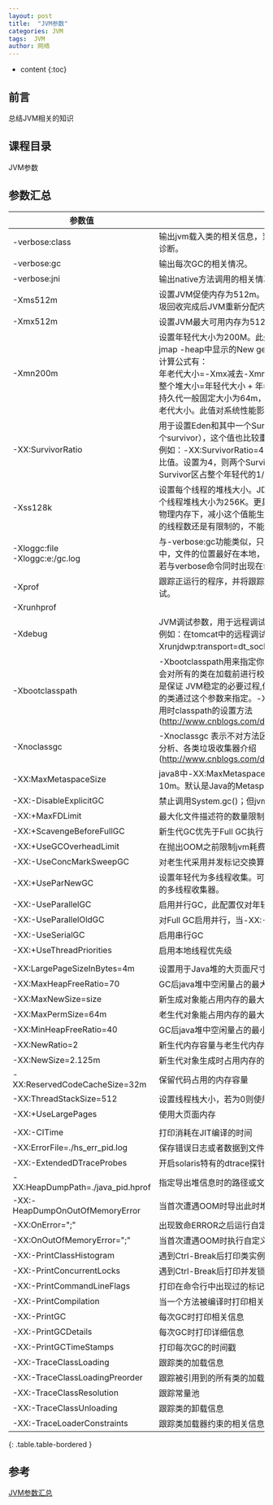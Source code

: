 ```yaml
---
layout: post
title:  "JVM参数"
categories: JVM
tags:  JVM
author: 网络
---
```


* content
{:toc}


## 前言


总结JVM相关的知识

##  课程目录

JVM参数









## 参数汇总

<style> table th:nth-of-type(1) { width: 200px; } </style>

| 参数值                                      | 参数说明                                                                                                                                                                                                                                                                                                                                                   |
| ---------------------------------------------- | -------------------------------------------------------------------------------------------------------------------------------------------------------------------------------------------------------------------------------------------------------------------------------------------------------------------------------------------------------------- |
| -verbose:class                                 | 输出jvm载入类的相关信息，当jvm报告说找不到类或者类冲突时可此进行诊断。                                                                                                                                                                                                                                                         |
| -verbose:gc                                    | 输出每次GC的相关情况。                                                                                                                                                                                                                                                                                                                               |
| -verbose:jni                                   | 输出native方法调用的相关情况，一般用于诊断jni调用错误信息。                                                                                                                                                                                                                                                                           |
| -Xms512m                                       | 设置JVM促使内存为512m。此值可以设置与-Xmx相同，以避免每次垃圾回收完成后JVM重新分配内存。                                                                                                                                                                                                                                  |
| -Xmx512m                                       | 设置JVM最大可用内存为512M。                                                                                                                                                                                                                                                                                                                          |
| -Xmn200m                                       | 设置年轻代大小为200M。此处的大小是（eden + 2 survivor space).与jmap -heap中显示的New gen是（eden + 1 survivor space）不同的<br>计算公式有：<br>年老代大小=-Xmx减去-Xmn。<br>整个堆大小=年轻代大小 + 年老代大小 + 持久代大小。<br>持久代一般固定大小为64m，所以增大年轻代（-Xmn）后，将会减小年老代大小。此值对系统性能影响较大，Sun官方推荐配置为整个堆的3/8。 |
| -XX:SurvivorRatio                              | 用于设置Eden和其中一个Survivor的比值，默认比例为8（Eden）：1（一个survivor），这个值也比较重要。<br>例如：-XX:SurvivorRatio=4：设置年轻代中Eden区与Survivor区的大小比值。设置为4，则两个Survivor区与一个Eden区的比值为2:4，一个Survivor区占整个年轻代的1/6。                 |
| -Xss128k                                       | 设置每个线程的堆栈大小。JDK5.0以后每个线程堆栈大小为1M，以前每个线程堆栈大小为256K。更具应用的线程所需内存大小进行调整。在相同物理内存下，减小这个值能生成更多的线程。但是操作系统对一个进程内的线程数还是有限制的，不能无限生成，经验值在3000~5000左右。 |
| -Xloggc:file<br>-Xloggc:e:/gc.log              | 与-verbose:gc功能类似，只是将每次GC事件的相关情况记录到一个文件中，文件的位置最好在本地，以避免网络的潜在问题。<br>若与verbose命令同时出现在命令行中，则以-Xloggc为准。                                                                                                                   |
| -Xprof                                         | 跟踪正运行的程序，并将跟踪数据在标准输出输出；适合于开发环境调试。                                                                                                                                                                                                                                                            |
| -Xrunhprof                                     |                                                                                                                                                                                                                                                                                                                                                                |
| -Xdebug                                        | JVM调试参数，用于远程调试。<br>例如：在tomcat中的远程调试设置方法为-Xdebug -Xnoagent -Xrunjdwp:transport=dt_socket,server=y,suspend=n,address=8000。                                                                                                                                                                               |
| -Xbootclasspath                                | -Xbootclasspath用来指定你需要加载,但不想通过校验的类路径。JVM 会对所有的类在加载前进行校验并为每个类通过一个int数值来应用。这个是保证 JVM稳定的必要过程,但比较耗时,如果你希望跳过这个过程,就把你的类通过这个参数来指定。-Xbootclasspath参数、java -jar参数运行应用时classpath的设置方法(http://www.cnblogs.com/duanxz/p/3482311.html) |
| -Xnoclassgc                                    | -Xnoclassgc 表示不对方法区进行垃圾回收。请谨慎使用。见GC 的算法分析、各类垃圾收集器介绍(http://www.cnblogs.com/duanxz/p/5230265.html)                                                                                                                                                                                      |
| -XX:MaxMetaspaceSize                           | java8中-XX:MaxMetaspaceSize=10M设置MetaSpace的最大值为10m。默认是Java的Metaspace空间：不受限制                                                                                                                                                                                                                                             |
| -XX:-DisableExplicitGC                         | 禁止调用System.gc()；但jvm的gc仍然有效                                                                                                                                                                                                                                                                                                              |
| -XX:+MaxFDLimit                                | 最大化文件描述符的数量限制                                                                                                                                                                                                                                                                                                                        |
| -XX:+ScavengeBeforeFullGC                      | 新生代GC优先于Full GC执行                                                                                                                                                                                                                                                                                                                              |
| -XX:+UseGCOverheadLimit                        | 在抛出OOM之前限制jvm耗费在GC上的时间比例                                                                                                                                                                                                                                                                                                       |
| -XX:-UseConcMarkSweepGC                        | 对老生代采用并发标记交换算法进行GC                                                                                                                                                                                                                                                                                                             |
| -XX:+UseParNewGC                               | 设置年轻代为多线程收集。可与CMS收集同时使用。在serial基础上实现的多线程收集器。                                                                                                                                                                                                                                             |
| -XX:-UseParallelGC                             | 启用并行GC，此配置仅对年轻代有效                                                                                                                                                                                                                                                                                                                |
| -XX:-UseParallelOldGC                          | 对Full GC启用并行，当-XX:-UseParallelGC启用时该项自动启用                                                                                                                                                                                                                                                                                      |
| -XX:-UseSerialGC                               | 启用串行GC                                                                                                                                                                                                                                                                                                                                                 |
| -XX:+UseThreadPriorities                       | 启用本地线程优先级                                                                                                                                                                                                                                                                                                                                    |
|                                                |                                                                                                                                                                                                                                                                                                                                                                |
| -XX:LargePageSizeInBytes=4m                    | 设置用于Java堆的大页面尺寸                                                                                                                                                                                                                                                                                                                          |
| -XX:MaxHeapFreeRatio=70                        | GC后java堆中空闲量占的最大比例                                                                                                                                                                                                                                                                                                                     |
| -XX:MaxNewSize=size                            | 新生成对象能占用内存的最大值                                                                                                                                                                                                                                                                                                                     |
| -XX:MaxPermSize=64m                            | 老生代对象能占用内存的最大值                                                                                                                                                                                                                                                                                                                     |
| -XX:MinHeapFreeRatio=40                        | GC后java堆中空闲量占的最小比例                                                                                                                                                                                                                                                                                                                     |
| -XX:NewRatio=2                                 | 新生代内存容量与老生代内存容量的比例                                                                                                                                                                                                                                                                                                         |
| -XX:NewSize=2.125m                             | 新生代对象生成时占用内存的默认值                                                                                                                                                                                                                                                                                                               |
| -XX:ReservedCodeCacheSize=32m                  | 保留代码占用的内存容量                                                                                                                                                                                                                                                                                                                              |
| -XX:ThreadStackSize=512                        | 设置线程栈大小，若为0则使用系统默认值                                                                                                                                                                                                                                                                                                        |
| -XX:+UseLargePages                             | 使用大页面内存                                                                                                                                                                                                                                                                                                                                          |
|                                                |                                                                                                                                                                                                                                                                                                                                                                |
| -XX:-CITime                                    | 打印消耗在JIT编译的时间                                                                                                                                                                                                                                                                                                                              |
| -XX:ErrorFile=./hs_err_pid<pid>.log            | 保存错误日志或者数据到文件中                                                                                                                                                                                                                                                                                                                     |
| -XX:-ExtendedDTraceProbes                      | 开启solaris特有的dtrace探针                                                                                                                                                                                                                                                                                                                             |
| -XX:HeapDumpPath=./java_pid<pid>.hprof         | 指定导出堆信息时的路径或文件名                                                                                                                                                                                                                                                                                                                  |
| -XX:-HeapDumpOnOutOfMemoryError                | 当首次遭遇OOM时导出此时堆中相关信息                                                                                                                                                                                                                                                                                                            |
| -XX:OnError="<cmd args>;<cmd args>"            | 出现致命ERROR之后运行自定义命令                                                                                                                                                                                                                                                                                                                   |
| -XX:OnOutOfMemoryError="<cmd args>;<cmd args>" | 当首次遭遇OOM时执行自定义命令                                                                                                                                                                                                                                                                                                                     |
| -XX:-PrintClassHistogram                       | 遇到Ctrl-Break后打印类实例的柱状信息，与jmap -histo功能相同                                                                                                                                                                                                                                                                                 |
| -XX:-PrintConcurrentLocks                      | 遇到Ctrl-Break后打印并发锁的相关信息，与jstack -l功能相同                                                                                                                                                                                                                                                                                   |
| -XX:-PrintCommandLineFlags                     | 打印在命令行中出现过的标记                                                                                                                                                                                                                                                                                                                        |
| -XX:-PrintCompilation                          | 当一个方法被编译时打印相关信息                                                                                                                                                                                                                                                                                                                  |
| -XX:-PrintGC                                   | 每次GC时打印相关信息                                                                                                                                                                                                                                                                                                                                  |
| -XX:-PrintGCDetails                            | 每次GC时打印详细信息                                                                                                                                                                                                                                                                                                                                  |
| -XX:-PrintGCTimeStamps                         | 打印每次GC的时间戳                                                                                                                                                                                                                                                                                                                                     |
| -XX:-TraceClassLoading                         | 跟踪类的加载信息                                                                                                                                                                                                                                                                                                                                       |
| -XX:-TraceClassLoadingPreorder                 | 跟踪被引用到的所有类的加载信息                                                                                                                                                                                                                                                                                                                  |
| -XX:-TraceClassResolution                      | 跟踪常量池                                                                                                                                                                                                                                                                                                                                                |
| -XX:-TraceClassUnloading                       | 跟踪类的卸载信息                                                                                                                                                                                                                                                                                                                                       |
| -XX:-TraceLoaderConstraints                    | 跟踪类加载器约束的相关信息                                                                                                                                                                                                                                                                                                                        |
{: .table.table-bordered }

## 参考

[JVM参数汇总](https://www.cnblogs.com/duanxz/p/3482366.html)